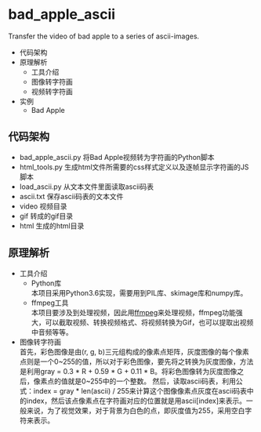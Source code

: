 # bad_apple_ascii
Transfer the video of bad apple to a series of ascii-images.

* 代码架构
* 原理解析
  * 工具介绍
  * 图像转字符画
  * 视频转字符画
* 实例
  * Bad Apple

## 代码架构
 * bad_apple_ascii.py  将Bad Apple视频转为字符画的Python脚本
 * html_tools.py  生成html文件所需要的css样式定义以及逐帧显示字符画的JS脚本
 * load_ascii.py  从文本文件里面读取ascii码表
 * ascii.txt  保存ascii码表的文本文件
 * video  视频目录
 * gif  转成的gif目录
 * html  生成的html目录

## 原理解析
  * 工具介绍 <br>
    * Python库 <br>
    本项目采用Python3.6实现，需要用到PIL库、skimage库和numpy库。
    * ffmpeg工具 <br>
    本项目要涉及到处理视频，因此用[ffmpeg](http://ffmpeg.org/)来处理视频，ffmpeg功能强大，可以截取视频、转换视频格式、将视频转换为Gif，也可以提取出视频中音频等等。
  * 图像转字符画 <br>
  首先，彩色图像是由(r, g, b)三元组构成的像素点矩阵，灰度图像的每个像素点则是一个0~255的值，所以对于彩色图像，要先将之转换为灰度图像，方法是利用gray = 0.3 * R + 0.59 * G + 0.11 * B。将彩色图像转为灰度图像之后，像素点的值就是0~255中的一个整数。
  然后，读取ascii码表，利用公式：index = gray * len(ascii) / 255来计算这个图像像素点灰度在ascii码表中的index，然后该点像素点在字符画对应的位置就是用ascii\[index\]来表示。一般来说，为了视觉效果，对于背景为白色的点，即灰度值为255，采用空白字符来表示。
 
 
